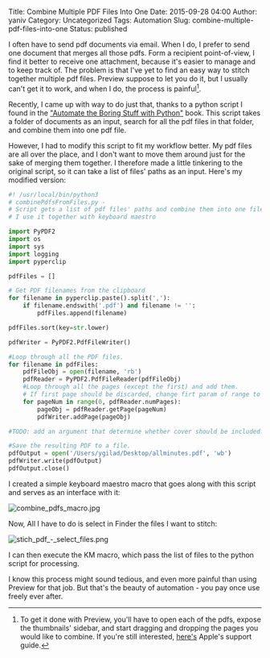 Title: Combine Multiple PDF Files Into One
Date: 2015-09-28 04:00
Author: yaniv
Category: Uncategorized
Tags: Automation
Slug: combine-multiple-pdf-files-into-one
Status: published

I often have to send pdf documents via email. When I do, I prefer to
send one document that merges all those pdfs. Form a recipient
point-of-view, I find it better to receive one attachment, because it's
easier to manage and to keep track of. The problem is that I've yet to
find an easy way to stitch together multiple pdf files. Preview suppose
to let you do it, but I usually can't get it to work, and when I do, the
process is painful[^1].

Recently, I came up with way to do just that, thanks to a python script
I found in the ["Automate the Boring Stuff with
Python"](https://automatetheboringstuff.com/chapter13/) book. This
script takes a folder of documents as an input, search for all the pdf
files in that folder, and combine them into one pdf file.

However, I had to modify this script to fit my workflow better. My pdf
files are all over the place, and I don't want to move them around just
for the sake of merging them together. I therefore made a little
tinkering to the original script, so it can take a list of files' paths
as an input. Here's my modified version:


``` python
#! /usr/local/bin/python3
# combinePdfsFromFiles.py - 
# Script gets a list of pdf files' paths and combine them into one file
# I use it together with keyboard maestro

import PyPDF2
import os
import sys
import logging
import pyperclip

pdfFiles = []

# Get PDF filenames from the clipboard
for filename in pyperclip.paste().split(','):
    if filename.endswith('.pdf') and filename != '':
        pdfFiles.append(filename)

pdfFiles.sort(key=str.lower)

pdfWriter = PyPDF2.PdfFileWriter()

#Loop through all the PDF files.
for filename in pdfFiles:
    pdfFileObj = open(filename, 'rb')
    pdfReader = PyPDF2.PdfFileReader(pdfFileObj)
    #Loop through all the pages (except the first) and add them.
    # If first page should be discarded, change firt param of range to 1
    for pageNum in range(0, pdfReader.numPages):
        pageObj = pdfReader.getPage(pageNum)
        pdfWriter.addPage(pageObj)

#TODO: add an argument that determine whether cover should be included.

#Save the resulting PDF to a file.
pdfOutput = open('/Users/ygilad/Desktop/allminutes.pdf', 'wb')
pdfWriter.write(pdfOutput)
pdfOutput.close()
```


I created a simple keyboard maestro macro that goes along with this
script and serves as an interface with it:

![combine\_pdfs\_macro.jpg](http://media.prodissues.com/images/2015/09/combine_pdfs_macro.jpg)

Now, All I have to do is select in Finder the files I want to stitch:

![stich\_pdf\_-\_select\_files.png](http://media.prodissues.com/images/2015/09/stich_pdf_-_select_files.png)

I can then execute the KM macro, which pass the list of files to the
python script for processing.

I know this process might sound tedious, and even more painful than
using Preview for that job. But that's the beauty of automation - you
pay once use freely ever after.

[^1]:To get it done with Preview, you'll have to open each of the pdfs,
expose the thumbnails' sidebar, and start dragging and dropping the
pages you would like to combine. If you're still interested,
[here's](https://support.apple.com/en-us/HT202945) Apple's support
guide.